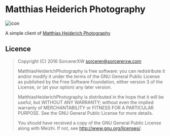 # Matthias Heiderich Photography

![icon](https://github.com/sorcererXW/MatthiasHeiderichPhotography/blob/master/app/src/main/res/mipmap-xxxhdpi/ic_launcher.png
)

A simple client of [Matthias Heiderich Photography](http://www.matthias-heiderich.de)


## Licence

> Copyright (C) 2016 SorcererXW <sorcerer@sorcererxw.com>
>
> MatthiasHeiderichPhotography is free software: you can redistribute it and/or modify
it under the terms of the GNU General Public License as published by
the Free Software Foundation, either version 3 of the License, or
(at your option) any later version.
>
> MatthiasHeiderichPhotography is distributed in the hope that it will be useful,
but WITHOUT ANY WARRANTY; without even the implied warranty of
MERCHANTABILITY or FITNESS FOR A PARTICULAR PURPOSE.  See the
GNU General Public License for more details.
> 
>You should have received a copy of the GNU General Public License
along with Meizhi.  If not, see <http://www.gnu.org/licenses/>.
